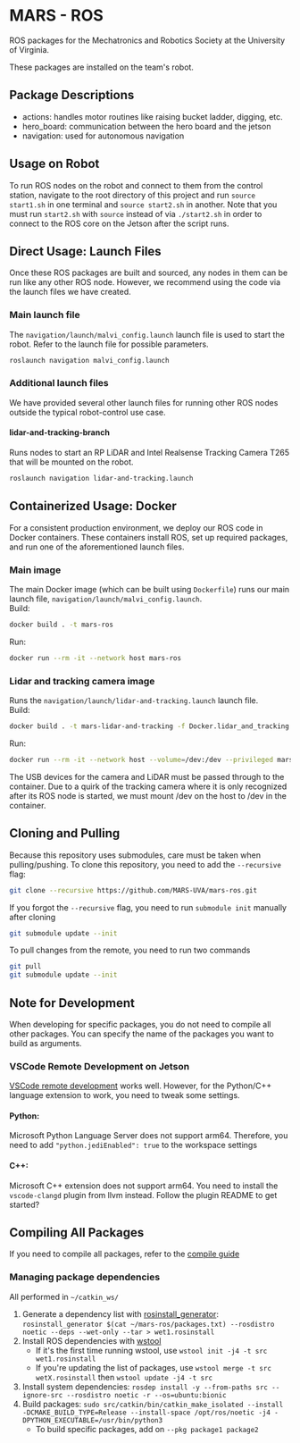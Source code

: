 # MARS - ROS
ROS packages for the Mechatronics and Robotics Society at the University of Virginia.

These packages are installed on the team's robot.

## Package Descriptions
- actions: handles motor routines like raising bucket ladder, digging, etc. 
- hero_board: communication between the hero board and the jetson
- navigation: used for autonomous navigation

## Usage on Robot
To run ROS nodes on the robot and connect to them from the control station, navigate to the root directory of this project and run 
`source start1.sh` in one terminal and `source start2.sh` in another. Note that you must run `start2.sh` with `source` instead of via `./start2.sh` in order to connect to the ROS core on the Jetson after the script runs.

## Direct Usage: Launch Files
Once these ROS packages are built and sourced, any nodes in them can be run like any other ROS node. However, we recommend using the code via the launch files we have created.

### Main launch file
The `navigation/launch/malvi_config.launch` launch file is used to start the robot. Refer to the launch file for possible parameters.

```bash
roslaunch navigation malvi_config.launch
```

### Additional launch files
We have provided several other launch files for running other ROS nodes outside the typical robot-control use case.

#### lidar-and-tracking-branch
Runs nodes to start an RP LiDAR and Intel Realsense Tracking Camera T265 that will be mounted on the robot.
```bash
roslaunch navigation lidar-and-tracking.launch
```

## Containerized Usage: Docker 
For a consistent production environment, we deploy our ROS code in Docker containers. These containers install ROS, set up required packages, and run one of the aforementioned launch files.

### Main image
The main Docker image (which can be built using `Dockerfile`) runs our main launch file, `navigation/launch/malvi_config.launch`.\
Build:
```bash
docker build . -t mars-ros
```
Run:
```bash
docker run --rm -it --network host mars-ros
```
### Lidar and tracking camera image
Runs the `navigation/launch/lidar-and-tracking.launch` launch file.\
Build:
```bash
docker build . -t mars-lidar-and-tracking -f Docker.lidar_and_tracking
```
Run:
```bash
docker run --rm -it --network host --volume=/dev:/dev --privileged mars-lidar-and-tracking
```
The USB devices for the camera and LiDAR must be passed through to the container. Due to a quirk of the tracking camera where it is only recognized after its ROS node is started, we must mount /dev on the host to /dev in the container.

## Cloning and Pulling
Because this repository uses submodules, care must be taken when pulling/pushing. To clone this repository, you need to add the `--recursive` flag:

```bash
git clone --recursive https://github.com/MARS-UVA/mars-ros.git
```

If you forgot the `--recursive` flag, you need to run `submodule init` manually after cloning

```bash
git submodule update --init
```

To pull changes from the remote, you need to run two commands

```bash
git pull
git submodule update --init
```

## Note for Development
When developing for specific packages, you do not need to compile all other packages. You can specify the name of the packages you want to build as arguments. 

### VSCode Remote Development on Jetson
[VSCode remote development](https://code.visualstudio.com/docs/remote/ssh) works well. However, for the Python/C++ language extension to work, you need to tweak some settings.

#### Python:
Microsoft Python Language Server does not support arm64. Therefore, you need to add `"python.jediEnabled": true` to the workspace settings

#### C++:
Microsoft C++ extension does not support arm64. You need to install the `vscode-clangd` plugin from llvm instead. Follow the plugin README to get started?

## Compiling All Packages
If you need to compile all packages, refer to the [compile guide](./CompileGuide.md)

### Managing package dependencies
All performed in `~/catkin_ws/`
1. Generate a dependency list with [rosinstall_generator](https://wiki.ros.org/rosinstall_generator): `rosinstall_generator $(cat ~/mars-ros/packages.txt) --rosdistro noetic --deps --wet-only --tar > wet1.rosinstall`
2. Install ROS dependencies with [wstool](https://wiki.ros.org/wstool)
    - If it's the first time running wstool, use `wstool init -j4 -t src wet1.rosinstall`
    - If you're updating the list of packages, use `wstool merge -t src wetX.rosinstall` then `wstool update -j4 -t src`
3. Install system dependencies: `rosdep install -y --from-paths src --ignore-src --rosdistro noetic -r --os=ubuntu:bionic`
4. Build packages: `sudo src/catkin/bin/catkin_make_isolated --install -DCMAKE_BUILD_TYPE=Release --install-space /opt/ros/noetic -j4 -DPYTHON_EXECUTABLE=/usr/bin/python3`
    - To build specific packages, add on `--pkg package1 package2`